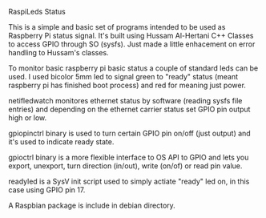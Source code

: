RaspiLeds Status

This is a simple and basic set of programs intended to be used as Raspberry Pi status signal.
It's built using Hussam Al-Hertani C++ Classes to access GPIO through SO (sysfs). Just made a 
little enhacement on error handling to Hussam's classes.

To monitor basic raspberry pi basic status a couple of standard leds can be used. I used bicolor
5mm led to signal green to "ready" status (meant raspberry pi has finished boot process) and red
for meaning just power.

netifledwatch monitores ethernet status by software (reading sysfs file entries) and depending
on the ethernet carrier status set GPIO pin output high or low.

gpiopinctrl binary is used to turn certain GPIO pin on/off (just output) and it's used to 
indicate ready state.

gpioctrl binary is a more flexible interface to OS API to GPIO and lets you export, unexport,
 turn direction (in/out), write (on/of) or read pin value.

readyled is a SysV init script used to simply actiate "ready" led on, in this case using GPIO
pin 17.

A Raspbian package is include in debian directory.
